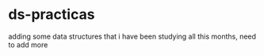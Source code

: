 # ds-practicas
adding some data structures that i have been studying all this months, need to add more